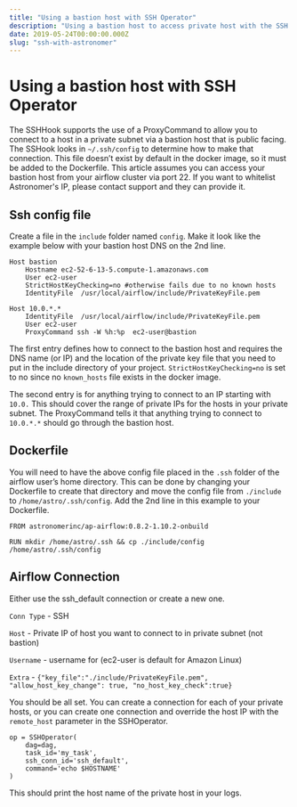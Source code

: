 ```yaml
---
title: "Using a bastion host with SSH Operator"
description: "Using a bastion host to access private host with the SSH Operator"
date: 2019-05-24T00:00:00.000Z
slug: "ssh-with-astronomer"
---
```

# Using a bastion host with SSH Operator

The SSHHook supports the use of a ProxyCommand to allow you to connect to a host in a private subnet via a bastion host that is public facing. The SSHook looks in `~/.ssh/config` to determine how to make that connection. This file doesn’t exist by default in the docker image, so it must be added to the Dockerfile. This article assumes you can access your bastion host from your airflow cluster via port 22. If you want to whitelist Astronomer's IP, please contact support and they can provide it. 

## Ssh config file
Create a file in the `include` folder named `config`. Make it look like the example below with your bastion host DNS on the 2nd line.

```
Host bastion   
	Hostname ec2-52-6-13-5.compute-1.amazonaws.com
	User ec2-user   
	StrictHostKeyChecking=no #otherwise fails due to no known hosts
	IdentityFile  /usr/local/airflow/include/PrivateKeyFile.pem

Host 10.0.*.*
	IdentityFile  /usr/local/airflow/include/PrivateKeyFile.pem   
	User ec2-user   
	ProxyCommand ssh -W %h:%p  ec2-user@bastion
  ```

The first entry defines how to connect to the bastion host and requires the DNS name (or IP) and the location of the private key file that you need to put in the include directory of your project. `StrictHostKeyChecking=no` is set to no since no `known_hosts` file exists in the docker image.

The second entry is for anything trying to connect to an IP starting with `10.0.` This should cover the range of private IPs for the hosts in your private subnet. The ProxyCommand tells it that anything trying to connect to `10.0.*.*` should go through the bastion host.

## Dockerfile
You will need to have the above config file placed in the `.ssh` folder of the airflow user’s home directory. This can be done by changing your Dockerfile to create that directory and move the config file from `./include` to `/home/astro/.ssh/config`. Add the 2nd line in this example to your Dockerfile.

```
FROM astronomerinc/ap-airflow:0.8.2-1.10.2-onbuild

RUN mkdir /home/astro/.ssh && cp ./include/config /home/astro/.ssh/config
```

## Airflow Connection
Either use the ssh_default connection or create a new one.

`Conn Type` - SSH

`Host` - Private IP of host you want to connect to in private subnet (not bastion)

`Username` - username for (ec2-user is default for Amazon Linux)

`Extra` - `{"key_file":"./include/PrivateKeyFile.pem", "allow_host_key_change": true, "no_host_key_check":true}`



You should be all set. You can create a connection for each of your private hosts, or you can create one connection and override the host IP with the `remote_host` parameter in the SSHOperator.

```
op = SSHOperator(
	dag=dag,
	task_id='my_task',
	ssh_conn_id='ssh_default',
	command='echo $HOSTNAME'
)
```

This should print the host name of the private host in your logs.
